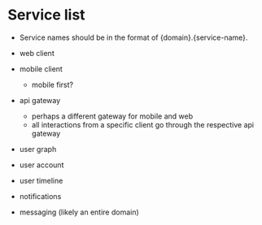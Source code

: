 # Service list

- Service names should be in the format of {domain}.{service-name}.

- web client

- mobile client
  - mobile first?

- api gateway
    - perhaps a different gateway for mobile and web
    - all interactions from a specific client go through the respective api gateway

- user graph
- user account
- user timeline

- notifications

- messaging (likely an entire domain)


